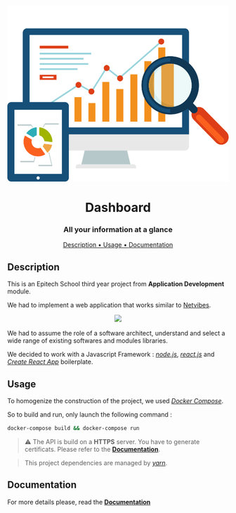 <p align="center">
    <img src="https://raw.githubusercontent.com/baylesa-dev/Dashboard/master/docs/assets/dashboard-icon.png" height=400>
    <h1 align="center">Dashboard</h1>
    <h3 align="center">All your information at a glance</h3>
</p>

<p align="center">
    <a href="#description">Description • </a>
    <a href="#usage">Usage • </a>
    <a href="#documentation">Documentation</a>
</p>

## Description

This is an Epitech School third year project from __Application Development__ module.

We had to implement a web application that works similar to [Netvibes](https://www.netvibes.com/en).

<p align="center">
    <img src="https://cdn.netvibes.com/sites/default/files/logoretina_netvibes_grey.png" height=50>
</p>

We had to assume the role of a software architect, understand and select a wide range of existing softwares and modules libraries.

We decided to work with a Javascript Framework : [_node.js_](https://nodejs.org/en/), [_react.js_](https://reactjs.org/) and [_Create React App_](https://facebook.github.io/create-react-app/) boilerplate.


## Usage

To homogenize the construction of the project, we used [_Docker Compose_](https://docs.docker.com/compose/).

So to build and run, only launch the following command :

```bash
docker-compose build && docker-compose run
```

> ⚠️ The API is build on a __HTTPS__ server. You have to generate certificats. Please refer to the [__Documentation__](https://baylesa-dev.github.io/Dashboard/).

> This project dependencies are managed by [_yarn_](https://yarnpkg.com/en/).

## Documentation

For more details please, read the [__Documentation__](https://baylesa-dev.github.io/Dashboard/)